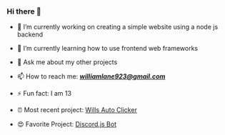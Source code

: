 ### Hi there 👋

- 🔭  I’m currently working on creating a simple website using a node js backend
- 🌱  I’m currently learning how to use frontend web frameworks
- 💬  Ask me about my other projects
- 📫  How to reach me: ***williamlane923@gmail.com***
- ⚡  Fun fact: I am 13

- ⏰ Most recent project: <a href="https://github.com/pietales/willsautoclick">Wills Auto Clicker<a />
- 😍 Favorite Project: <a href="https://github.com/pietales/nodebot">Discord.js Bot<a />
